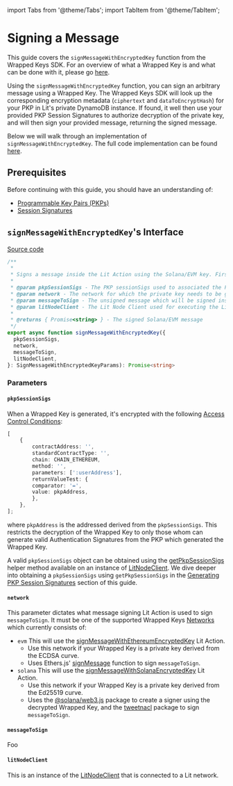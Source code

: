 import Tabs from '@theme/Tabs';
import TabItem from '@theme/TabItem';

# Signing a Message

This guide covers the `signMessageWithEncryptedKey` function from the Wrapped Keys SDK. For an overview of what a Wrapped Key is and what can be done with it, please go [here](./overview.md).

Using the `signMessageWithEncryptedKey` function, you can sign an arbitrary message using a Wrapped Key. The Wrapped Keys SDK will look up the corresponding encryption metadata (`ciphertext` and `dataToEncryptHash`) for your PKP in Lit's private DynamoDB instance. If found, it well then use your provided PKP Session Signatures to authorize decryption of the private key, and will then sign your provided message, returning the signed message.

Below we will walk through an implementation of `signMessageWithEncryptedKey`. The full code implementation can be found [here](https://github.com/LIT-Protocol/developer-guides-code/blob/wyatt/wrapped-keys/wrapped-keys/nodejs/src/signMessageWithWrappedKey.ts).

## Prerequisites

Before continuing with this guide, you should have an understanding of:

- [Programmable Key Pairs (PKPs)](../../sdk/wallets/quick-start)
- [Session Signatures](../../sdk/authentication/session-sigs/intro)

## `signMessageWithEncryptedKey`'s Interface

<!-- TODO Update once Wrapped Keys PR is merged -->
[Source code](https://github.com/LIT-Protocol/js-sdk/blob/b80cee7035639ef4739c6190812eecbf2d2dab2e/packages/wrapped-keys/src/lib/wrapped-keys.ts#L242-L287)

```ts
/**
 *
 * Signs a message inside the Lit Action using the Solana/EVM key. First it fetches the encrypted key from database and then executes a Lit Action that signed the tx
 *
 * @param pkpSessionSigs - The PKP sessionSigs used to associated the PKP with the generated private key
 * @param network - The network for which the private key needs to be generated. This is used to call different Lit Actions since the keys will be of different types
 * @param messageToSign - The unsigned message which will be signed inside the Lit Action
 * @param litNodeClient - The Lit Node Client used for executing the Lit Action
 *
 * @returns { Promise<string> } - The signed Solana/EVM message
 */
export async function signMessageWithEncryptedKey({
  pkpSessionSigs,
  network,
  messageToSign,
  litNodeClient,
}: SignMessageWithEncryptedKeyParams): Promise<string>
```

### Parameters

#### `pkpSessionSigs`

When a Wrapped Key is generated, it's encrypted with the following [Access Control Conditions](../../sdk/access-control/evm/basic-examples):

```ts
[
    {
        contractAddress: '',
        standardContractType: '',
        chain: CHAIN_ETHEREUM,
        method: '',
        parameters: [':userAddress'],
        returnValueTest: {
        comparator: '=',
        value: pkpAddress,
        },
    },
];
```

where `pkpAddress` is the addressed derived from the `pkpSessionSigs`. This restricts the decryption of the Wrapped Key to only those whom can generate valid Authentication Signatures from the PKP which generated the Wrapped Key.

A valid `pkpSessionSigs` object can be obtained using the [getPkpSessionSigs](https://v6-api-doc-lit-js-sdk.vercel.app/classes/lit_node_client_src.LitNodeClientNodeJs.html#getPkpSessionSigs) helper method available on an instance of [LitNodeClient](https://v6-api-doc-lit-js-sdk.vercel.app/classes/lit_node_client_src.LitNodeClient.html). We dive deeper into obtaining a `pkpSessionSigs` using `getPkpSessionSigs` in the [Generating PKP Session Signatures](#generating-pkp-session-signatures) section of this guide.

#### `network`

This parameter dictates what message signing Lit Action is used to sign `messageToSign`. It must be one of the supported Wrapped Keys [Networks](https://github.com/LIT-Protocol/js-sdk/blob/b80cee7035639ef4739c6190812eecbf2d2dab2e/packages/wrapped-keys/src/lib/constants.ts#L5) which currently consists of:

  - `evm` This will use the [signMessageWithEthereumEncryptedKey](https://github.com/LIT-Protocol/js-sdk/blob/b80cee7035639ef4739c6190812eecbf2d2dab2e/packages/wrapped-keys/src/lib/litActions/ethereum/src/signMessageWithEthereumEncryptedKey.js) Lit Action.
    - Use this network if your Wrapped Key is a private key derived from the ECDSA curve. 
    - Uses Ethers.js' [signMessage](https://docs.ethers.org/v5/api/signer/#Signer-signMessage) function to sign `messageToSign`.
  - `solana` This will use the [signMessageWithSolanaEncryptedKey](https://github.com/LIT-Protocol/js-sdk/blob/b80cee7035639ef4739c6190812eecbf2d2dab2e/packages/wrapped-keys/src/lib/litActions/solana/src/signMessageWithSolanaEncryptedKey.js) Lit Action.
    - Use this network if your Wrapped Key is a private key derived from the Ed25519 curve.
    - Uses the [@solana/web3.js](https://github.com/solana-labs/solana-web3.js) package to create a signer using the decrypted Wrapped Key, and the [tweetnacl](https://github.com/dchest/tweetnacl-js) package to sign `messageToSign`.

#### `messageToSign`

Foo

#### `litNodeClient`

This is an instance of the [LitNodeClient](https://v6-api-doc-lit-js-sdk.vercel.app/classes/lit_node_client_src.LitNodeClient.html) that is connected to a Lit network.
